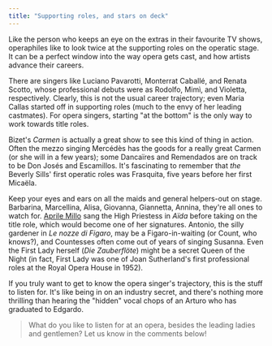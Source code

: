 ```yaml
---
title: "Supporting roles, and stars on deck"
---
```


Like the person who keeps an eye on the extras in their favourite TV shows, operaphiles like to look twice at the supporting roles on the operatic stage. It can be a perfect window into the way opera gets cast, and how artists advance their careers. 

There are singers like Luciano Pavarotti, Monterrat Caballé, and Renata Scotto, whose professional debuts were as Rodolfo, Mimì, and Violetta, respectively. Clearly, this is not the usual career trajectory; even Maria Callas started off in supporting roles (much to the envy of her leading castmates). For opera singers, starting "at the bottom" is the only way to work towards title roles.

Bizet's *Carmen* is actually a great show to see this kind of thing in action. Often the mezzo singing Mercédès has the goods for a really great Carmen (or she will in a few years); some Dancaïres and Remendados are on track to be Don Josés and Escamillos. It's fascinating to remember that *the* Beverly Sills' first operatic roles was Frasquita, five years before her first Micaëla.

Keep your eyes and ears on all the maids and general helpers-out on stage. Barbarina, Marcellina, Alisa, Giovanna, Giannetta, Annina, they're all ones to watch for. [Aprile Millo](/scene/people/aprile-millo/) sang the High Priestess in *Aïda* before taking on the title role, which would become one of her signatures. Antonio, the silly gardener in *Le nozze di Figaro*, may be a Figaro-in-waiting (or Count, who knows?), and Countesses often come out of years of singing Susanna. Even the First Lady herself (*Die Zauberflöte*) might be a secret Queen of the Night (in fact, First Lady was one of Joan Sutherland's first professional roles at the Royal Opera House in 1952).

If you truly want to get to know the opera singer's trajectory, this is the stuff to listen for. It's like being in on an industry secret, and there's nothing more thrilling than hearing the "hidden" vocal chops of an Arturo who has graduated to Edgardo.

>What do you like to listen for at an opera, besides the leading ladies and gentlemen? Let us know in the comments below!
